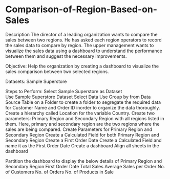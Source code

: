 # Comparison-of-Region-Based-on-Sales
Description
The director of a leading organization wants to compare the sales between two regions. He has asked each region operators to record the sales data to compare by region. The upper management wants to visualize the sales data using a dashboard to understand the performance between them and suggest the necessary improvements.

Objective: Help the organization by creating a dashboard to visualize the sales comparison between two selected regions.

Datasets: Sample Superstore

Steps to Perform: 
Select Sample Superstore as Dataset  
Use Sample Superstore Dataset
Select Data
Use Group by from Data Source Table on a Folder to create a folder to segregate the required data for Customer Name and Order ID inorder to organize the data thoroughly.
Create a hierarchy called Location for the variable Country. 
Create two parameters: Primary Region and Secondary Region with all regions listed in them. Here, primary and secondary region are the two regions where the sales are being compared.
Create Parameters for Primary Region and Secondary Region
Create a Calculated Field for both Primary Region and Secondary Region
Create a First Order Date
Create a Calculated Field and name it as the First Order Date
Create a dashboard
Align all sheets in the dashboard

Partition the dashboard to display the below details of Primary Region and Secondary Region
First Order Date
Total Sales
Average Sales per Order
No. of Customers
No. of Orders
No. of Products in Sale
